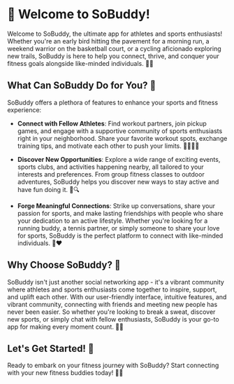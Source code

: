 # 🌟 Welcome to SoBuddy!

Welcome to SoBuddy, the ultimate app for athletes and sports enthusiasts! Whether you're an early bird hitting the pavement for a morning run, a weekend warrior on the basketball court, or a cycling aficionado exploring new trails, SoBuddy is here to help you connect, thrive, and conquer your fitness goals alongside like-minded individuals. 💪🤝

## What Can SoBuddy Do for You? 🌟

SoBuddy offers a plethora of features to enhance your sports and fitness experience:

- **Connect with Fellow Athletes**: Find workout partners, join pickup games, and engage with a supportive community of sports enthusiasts right in your neighborhood. Share your favorite workout spots, exchange training tips, and motivate each other to push your limits. 🏋️‍♀️🤸‍♂️

- **Discover New Opportunities**: Explore a wide range of exciting events, sports clubs, and activities happening nearby, all tailored to your interests and preferences. From group fitness classes to outdoor adventures, SoBuddy helps you discover new ways to stay active and have fun doing it. 🎉🔍

- **Forge Meaningful Connections**: Strike up conversations, share your passion for sports, and make lasting friendships with people who share your dedication to an active lifestyle. Whether you're looking for a running buddy, a tennis partner, or simply someone to share your love for sports, SoBuddy is the perfect platform to connect with like-minded individuals. 💬❤️

## Why Choose SoBuddy? 🚀

SoBuddy isn't just another social networking app - it's a vibrant community where athletes and sports enthusiasts come together to inspire, support, and uplift each other. With our user-friendly interface, intuitive features, and vibrant community, connecting with friends and meeting new people has never been easier. So whether you're looking to break a sweat, discover new sports, or simply chat with fellow enthusiasts, SoBuddy is your go-to app for making every moment count. 📱✨

## Let's Get Started! 🎉

Ready to embark on your fitness journey with SoBuddy? Start connecting with your new fitness buddies today! 🚀👟
